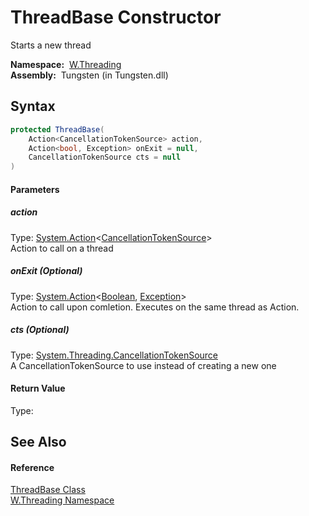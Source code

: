 ThreadBase Constructor
======================
  Starts a new thread

  **Namespace:**  [W.Threading][1]  
  **Assembly:**  Tungsten (in Tungsten.dll)

Syntax
------

```csharp
protected ThreadBase(
	Action<CancellationTokenSource> action,
	Action<bool, Exception> onExit = null,
	CancellationTokenSource cts = null
)
```

#### Parameters

##### *action*
Type: [System.Action][2]&lt;[CancellationTokenSource][3]>  
Action to call on a thread

##### *onExit* (Optional)
Type: [System.Action][4]&lt;[Boolean][5], [Exception][6]>  
Action to call upon comletion. Executes on the same thread as Action.

##### *cts* (Optional)
Type: [System.Threading.CancellationTokenSource][3]  
A CancellationTokenSource to use instead of creating a new one

#### Return Value
Type:   


See Also
--------

#### Reference
[ThreadBase Class][7]  
[W.Threading Namespace][1]  

[1]: ../README.md
[2]: http://msdn.microsoft.com/en-us/library/018hxwa8
[3]: http://msdn.microsoft.com/en-us/library/dd321629
[4]: http://msdn.microsoft.com/en-us/library/bb549311
[5]: http://msdn.microsoft.com/en-us/library/a28wyd50
[6]: http://msdn.microsoft.com/en-us/library/c18k6c59
[7]: README.md